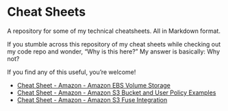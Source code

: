 # Cheat Sheets

A repository for some of my technical cheatsheets. All in Markdown format. 

If you stumble across this repository of my cheat sheets while checking out my code repo and wonder, “Why is this here?” My answer is basically: Why not?

If you find any of this useful, you’re welcome!

* [Cheat Sheet - Amazon - Amazon EBS Volume Storage](Cheat%20Sheet%20-%20Amazon%20-%20Amazon%20EBS%20Volume%20Storage)
* [Cheat Sheet - Amazon - Amazon S3 Bucket and User Policy Examples](Cheat%20Sheet%20-%20Amazon%20-%20Amazon%20S3%20Bucket%20and%20User%20Policy%20Examples)
* [Cheat Sheet - Amazon - Amazon S3 Fuse Integration](Cheat%20Sheet%20-%20Amazon%20-%20Amazon%20S3%20Fuse%20Integration)